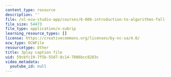 ```yaml
---
content_type: resource
description: ''
file: /ol-ocw-studio-app/courses/6-006-introduction-to-algorithms-fall-2011/59cbfc197f5b55d78c147886bcc8283c_eCaXlAaN2uE.vtt
file_size: 54473
file_type: application/x-subrip
learning_resource_types: []
license: https://creativecommons.org/licenses/by-nc-sa/4.0/
ocw_type: OCWFile
resourcetype: Other
title: 3play caption file
uid: 59cbfc19-7f5b-55d7-8c14-7886bcc8283c
video_metadata:
  youtube_id: null
---
```

